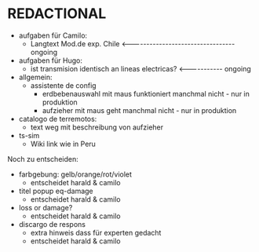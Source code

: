 # REDACTIONAL

- aufgaben für Camilo:
  - Langtext Mod.de exp. Chile <--------------------------------- ongoing
- aufgaben für Hugo:
  - ist transmision identisch an lineas electricas? <----------- ongoing
- allgemein:
  - assistente de config
    - erdbebenauswahl mit maus funktioniert manchmal nicht - nur in produktion
    - aufzieher mit maus geht manchmal nicht - nur in produktion
- catalogo de terremotos:
  - text weg mit beschreibung von aufzieher
- ts-sim
  - Wiki link wie in Peru


Noch zu entscheiden:
- farbgebung: gelb/orange/rot/violet
  - entscheidet harald & camilo
- titel popup eq-damage
  - entscheidet harald & camilo
- loss or damage?
  - entscheidet harald & camilo
- discargo de respons
  - extra hinweis dass für experten gedacht
  - entscheidet harald & camilo